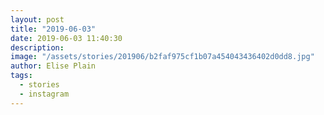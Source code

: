 ```yaml
---
layout: post
title: "2019-06-03"
date: 2019-06-03 11:40:30
description: 
image: "/assets/stories/201906/b2faf975cf1b07a454043436402d0dd8.jpg"
author: Elise Plain
tags: 
  - stories
  - instagram
---
```



<p></p>
